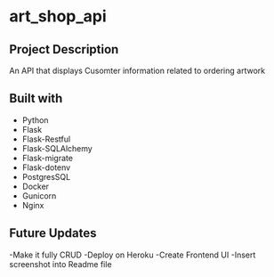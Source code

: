 # art_shop_api

<h2>Project Description</h2>
<p> An API that displays Cusomter information related to ordering artwork</p>

<h2>Built with</h2>
<ul>
  <li>Python</li>
  <li>Flask</li>
  <li>Flask-Restful</li>
  <li>Flask-SQLAlchemy</li>
  <li>Flask-migrate</li>
  <li>Flask-dotenv</li>
  <li>PostgresSQL</li>
  <li>Docker</li>
  <li>Gunicorn</li>
  <li>Nginx</li>
</ul>

<h2>Future Updates</h2>
-Make it fully CRUD
-Deploy on Heroku 
-Create Frontend UI
-Insert screenshot into Readme file 
